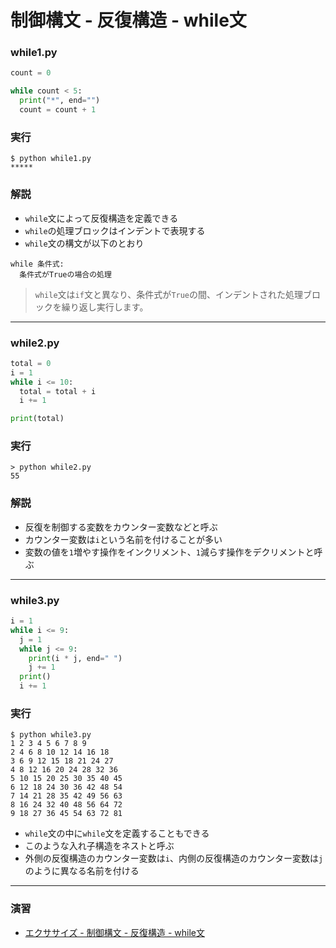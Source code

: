 # 制御構文 - 反復構造 - while文

### while1.py

```python
count = 0

while count < 5:
  print("*", end="")
  count = count + 1
```

### 実行

```
$ python while1.py 
*****
```

### 解説

+ `while`文によって反復構造を定義できる
+ `while`の処理ブロックはインデントで表現する
+ `while`文の構文が以下のとおり

```
while 条件式:
  条件式がTrueの場合の処理
```

> `while`文は`if`文と異なり、条件式が`True`の間、インデントされた処理ブロックを繰り返し実行します。

---


### while2.py

```python
total = 0
i = 1
while i <= 10:
  total = total + i
  i += 1

print(total)
```

### 実行

```
> python while2.py
55
```

### 解説

+ 反復を制御する変数をカウンター変数などと呼ぶ
+ カウンター変数は`i`という名前を付けることが多い
+ 変数の値を`1`増やす操作をインクリメント、`1`減らす操作をデクリメントと呼ぶ

---


### while3.py

```python
i = 1
while i <= 9:
  j = 1
  while j <= 9:
    print(i * j, end=" ")
    j += 1
  print()
  i += 1
```

### 実行

```
$ python while3.py 
1 2 3 4 5 6 7 8 9 
2 4 6 8 10 12 14 16 18 
3 6 9 12 15 18 21 24 27 
4 8 12 16 20 24 28 32 36 
5 10 15 20 25 30 35 40 45 
6 12 18 24 30 36 42 48 54 
7 14 21 28 35 42 49 56 63 
8 16 24 32 40 48 56 64 72 
9 18 27 36 45 54 63 72 81 
```

+ `while`文の中に`while`文を定義することもできる
+ このような入れ子構造をネストと呼ぶ
+ 外側の反復構造のカウンター変数は`i`、内側の反復構造のカウンター変数は`j`のように異なる名前を付ける

---


### 演習

+ [エクササイズ - 制御構文 - 反復構造 - while文](ex/04_python_ex.md)
